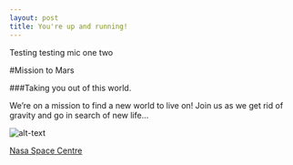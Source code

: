 ```yaml
---
layout: post
title: You're up and running!
---
```


Testing testing mic one two

#Mission to Mars  

###Taking you out of this world.

We’re on a mission to find a new world to live on! 
Join us as we get rid of gravity and go in search of new life…
  
![alt-text](https://ak6.picdn.net/shutterstock/videos/17045866/thumb/1.jpg)
  
[Nasa Space Centre](https://www.nasa.gov/ "Nasa Space Centre")
